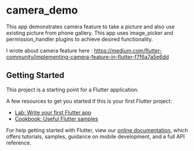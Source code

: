 # camera_demo

This app demonstrates camera feature to take a picture and also use existing picture from phone gallery.
This app uses image_picker and permission_handler plugins to achieve desired functionality.

I wrote about camera feature here : https://medium.com/flutter-community/implementing-camera-feature-in-flutter-f7f6a7a5e6dd

## Getting Started

This project is a starting point for a Flutter application.

A few resources to get you started if this is your first Flutter project:

- [Lab: Write your first Flutter app](https://flutter.dev/docs/get-started/codelab)
- [Cookbook: Useful Flutter samples](https://flutter.dev/docs/cookbook)

For help getting started with Flutter, view our
[online documentation](https://flutter.dev/docs), which offers tutorials,
samples, guidance on mobile development, and a full API reference.

